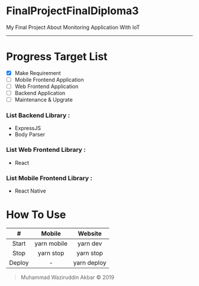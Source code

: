 # FinalProjectFinalDiploma3
My Final Project About Monitoring Application With IoT

---

# Progress Target List

- [x] Make Requirement
- [ ] Mobile Frontend Application
- [ ] Web Frontend Application
- [ ] Backend Application
- [ ] Maintenance & Upgrate

### List Backend Library : 
 * ExpressJS
 * Body Parser

### List Web Frontend Library : 
 * React

### List Mobile Frontend Library : 
 * React Native


# How To Use

| #             | Mobile                           | Website    |
|:-------------:|:-------------------------------: |:----------:|
| Start         | yarn mobile                      | yarn dev   |
| Stop          | yarn stop                        | yarn stop  |
| Deploy        | -                                | yarn deploy|


> Muhammad Waziruddin Akbar © 2019